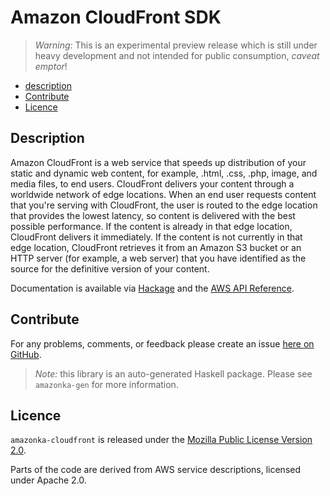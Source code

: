# Amazon CloudFront SDK

> _Warning:_ This is an experimental preview release which is still under heavy development and not intended for public consumption, _caveat emptor_!

* [description](#description)
* [Contribute](#contribute)
* [Licence](#licence)

## Description

Amazon CloudFront is a web service that speeds up distribution of your static
and dynamic web content, for example, .html, .css, .php, image, and media
files, to end users. CloudFront delivers your content through a worldwide
network of edge locations. When an end user requests content that you're
serving with CloudFront, the user is routed to the edge location that
provides the lowest latency, so content is delivered with the best possible
performance. If the content is already in that edge location, CloudFront
delivers it immediately. If the content is not currently in that edge
location, CloudFront retrieves it from an Amazon S3 bucket or an HTTP server
(for example, a web server) that you have identified as the source for the
definitive version of your content.

Documentation is available via [Hackage](http://hackage.haskell.org/package/amazonka-cloudfront)
and the [AWS API Reference](http://docs.aws.amazon.com/AmazonCloudFront/latest/APIReference/Welcome.html).


## Contribute

For any problems, comments, or feedback please create an issue [here on GitHub](https://github.com/brendanhay/amazonka/issues).

> _Note:_ this library is an auto-generated Haskell package. Please see `amazonka-gen` for more information.


## Licence

`amazonka-cloudfront` is released under the [Mozilla Public License Version 2.0](http://www.mozilla.org/MPL/).

Parts of the code are derived from AWS service descriptions, licensed under Apache 2.0.
